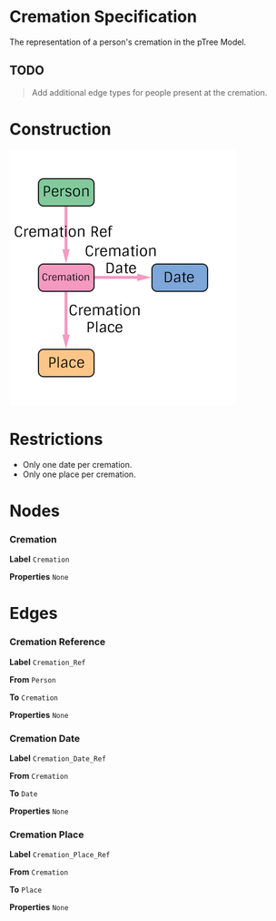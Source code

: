 # Cremation Specification
The representation of a person's cremation in the pTree Model.

## TODO
> Add additional edge types for people present at the cremation.

# Construction

![](../img/what/cremation.png)

# Restrictions
* Only one date per cremation.
* Only one place per cremation. 

# Nodes

### Cremation

**Label** `Cremation`

**Properties**
`None`

# Edges

### Cremation Reference

**Label** `Cremation_Ref`

**From** `Person`

**To** `Cremation`

**Properties**
`None`

### Cremation Date

**Label** `Cremation_Date_Ref`

**From** `Cremation`

**To** `Date`

**Properties**
`None`

### Cremation Place

**Label** `Cremation_Place_Ref`

**From** `Cremation`

**To** `Place`

**Properties**
`None`